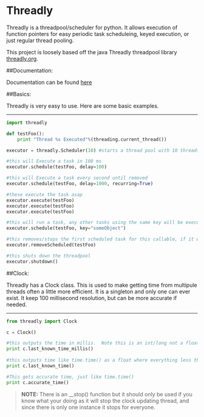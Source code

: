 # Threadly

Threadly is a threadpool/scheduler for python.  It allows execution of function pointers for easy periodic task scheduleing, keyed execution, or just regular thread pooling.

This project is loosely based off the java Threadly threadpool library [threadly.org](http://threadly.org).

##Documentation:

Documentation can be found [here](http://threadly.github.io/python-threadly/doc/)

##Basics:


Threadly is very easy to use.  Here are some basic examples.

----
```python
import threadly

def testFoo():
    print "Thread %s Executed"%(threading.current_thread())

executor = threadly.Scheduler(10) #starts a thread pool with 10 threads

#this will Execute a task in 100 ms
executor.schedule(testFoo, delay=100)

#this will Execute a task every second until removed
executor.schedule(testFoo, delay=1000, recurring=True)

#these execute the task asap
executor.execute(testFoo)
executor.execute(testFoo)
executor.execute(testFoo)

#this will run a task, any other tasks using the same key will be executed as though they are single threaded
executor.schedule(testFoo, key="someObject")

#this removes/stops the first scheduled task for this callable, if it was recurring it will no longer be
executor.removeScheduled(testFoo)

#this shuts down the threadpool
executor.shutdown()
```

##Clock:

Threadly has a Clock class.  This is used to make getting time from multipule threads often a little more efficient. It is a singleton and only one can ever exist.  It keep 100 millisecond resolution, but can be more accurate if needed.

----
```python
from threadly import Clock

c = Clock()

#this outputs the time in millis.  Note this is an int/long not a float
print c.last_known_time_millis()
        
#this outputs time like time.time() as a float where everything less then 1 is less then a second
print c.last_known_time()

#This gets accurate time, just like time.time()
print c.accurate_time()
```        
        
>__NOTE:__ There is an __stop() function but it should only be used if you know what your doing as it will stop the clock updating thread, and since there is only one instance it stops for everyone.
